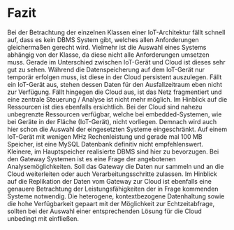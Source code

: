 # Fazit

Bei der Betrachtung der einzelnen Klassen einer IoT-Architektur fällt schnell auf, dass es kein DBMS System gibt, welches allen Anforderungen gleichermaßen gerecht wird. Vielmehr ist die Auswahl eines Systems abhängig von der Klasse, da diese nicht alle Anforderungen umsetzen muss. Gerade im Unterschied zwischen IoT-Gerät und Cloud ist dieses sehr gut zu sehen. Während die Datenspeicherung auf dem IoT-Gerät nur temporär erfolgen muss, ist diese in der Cloud persistent auszulegen. Fällt ein IoT-Gerät aus, stehen dessen Daten für den Ausfallzeitraum eben nicht zur Verfügung. Fällt hingegen die Cloud aus, ist das Netz fragmentiert und eine zentrale Steuerung / Analyse ist nicht mehr möglich. Im Hinblick auf die Ressourcen ist dies ebenfalls ersichtlich. Bei der Cloud sind nahezu unbegrenzte Ressourcen verfügbar, welche bei embedded-Systemen, wie bei Geräte in der Fläche (IoT-Gerät), nicht vorliegen. Demnach wird auch hier schon die Auswahl der eingesetzten Systeme eingeschränkt. Auf einem IoT-Gerät mit wenigen MHz Rechenleistung und gerade mal 100 MB Speicher, ist eine MySQL Datenbank definitiv nicht empfehlenswert. Kleinere, im Hauptspeicher realisierte DBMS sind hier zu bevorzugen. Bei den Gateway Systemen ist es eine Frage der angebotenen Analysemöglichkeiten. Soll das Gateway die Daten nur sammeln und an die Cloud weiterleiten oder auch Verarbeitungsschritte zulassen. Im Hinblick auf die Replikation der Daten vom Gateway zur Cloud ist ebenfalls eine genauere Betrachtung der Leistungsfähigkeiten der in Frage kommenden Systeme notwendig.
Die heterogene, kontextbezogene Datenhaltung sowie die hohe Verfügbarkeit gepaart mit der Möglichkeit zur Echtzeitabfrage, sollten bei der Auswahl einer entsprechenden Lösung für die Cloud unbedingt mit einfließen.
